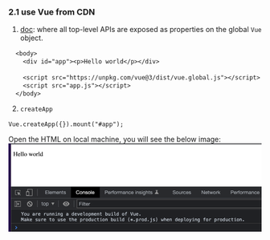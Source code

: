 ### 2.1 use Vue from CDN

1. [doc](https://vuejs.org/guide/quick-start.html#using-vue-from-cdn): where all top-level APIs are exposed as properties on the global `Vue` object.

```
  <body>
    <div id="app"><p>Hello world</p></div>

    <script src="https://unpkg.com/vue@3/dist/vue.global.js"></script>
    <script src="app.js"></script>
  </body>
```

2. `createApp`

```
Vue.createApp({}).mount("#app");
```

Open the HTML on local machine, you will see the below image:
![image](../assets/vue_section_2-1-1.png)
